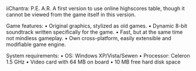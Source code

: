 iiChantra: P.E. A.R. A first version to use online highscores table, though it cannot be viewed from the game itself in this version.

Game features:
• Original graphics, stylized as old games.
• Dynamic 8-bit soundtrack written specifically for the game.
• Fast, but at the same time not mindless gameplay.
• Own cross-platform, easily extensible and modifiable game engine.

System requirements:
• OS: Windows XP/Vista/Sewen
• Processor: Celeron 1.5 GHz
• Video card with 64 MB on board
• 10 MB free hard disk space
